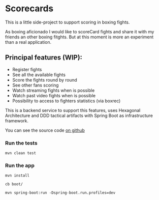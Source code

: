 # Scorecards

This is a little side-project to support scoring in boxing fights.

As boxing aficionado I would like to scoreCard fights and share it with my friends an other boxing fitghts. But at this moment is more an experiment than a real application.

## Principal features (WIP):
- Register fights
- See all the available fights
- Score the fights round by round
- See other fans scoring
- Watch streaming fights when is possible
- Watch past video fights when is possible
- Possibility to access to fighters statistics (via boxrec)

This is a backend service to support this features, uses Hexagonal Architecture and DDD tactical artifacts with Spring Boot as infrastructure framework.


You can see the source code [on github](https://github.com/danilat/scorecards)

### Run the tests

`mvn clean test`

### Run the app

`mvn install`

`cb boot/`

`mvn spring-boot:run -Dspring-boot.run.profiles=dev`